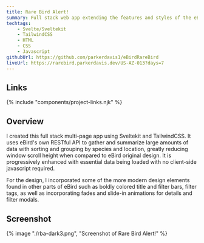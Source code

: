 ```yaml
---
title: Rare Bird Alert!
summary: Full stack web app extending the features and styles of the eBird Rare Bird Alert.
techtags:
    - Svelte/Sveltekit
    - TailwindCSS
    - HTML
    - CSS
    - Javascript
githubUrl: https://github.com/parkerdavis1/eBirdRareBird
liveUrl: https://rarebird.parkerdavis.dev/US-AZ-013?days=7
---
```

## Links
{% include "components/project-links.njk" %}

## Overview
I created this full stack multi-page app using Sveltekit and TailwindCSS. It uses eBird's own RESTful API to gather and summarize large amounts of data with sorting and grouping by species and location, greatly reducing window scroll height when compared to eBird original design. It is progressively enhanced with essential data being loaded with no client-side javascript required.

For the design, I incorporated some of the more modern design elements found in other parts of eBird such as boldly colored title and filter bars, filter tags, as well as incorporating fades and slide-in animations for details and filter modals.

## Screenshot
{% image "./rba-dark3.png", "Screenshot of Rare Bird Alert!" %}

